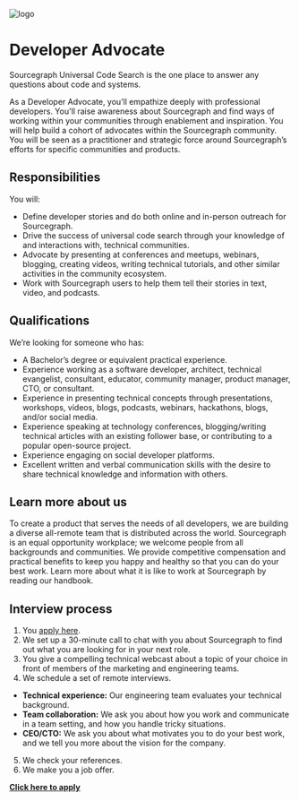 ![logo](https://sourcegraph.com/.assets/img/sourcegraph-light-head-logo.svg)

# Developer Advocate

Sourcegraph Universal Code Search is the one place to answer any questions about code and systems.

As a Developer Advocate, you’ll empathize deeply with professional developers. You'll raise awareness about Sourcegraph and find ways of working within your communities through enablement and inspiration. You will help build a cohort of advocates within the Sourcegraph community. You will be seen as a practitioner and strategic force around Sourcegraph’s efforts for specific communities and products.


## Responsibilities

You will:

- Define developer stories and do both online and in-person outreach for Sourcegraph.
- Drive the success of universal code search through your knowledge of and interactions with, technical communities.
- Advocate by presenting at conferences and meetups, webinars, blogging, creating videos, writing technical tutorials, and other similar activities in the community ecosystem.
- Work with Sourcegraph users to help them tell their stories in text, video, and podcasts.


## Qualifications

We’re looking for someone who has:
- A Bachelor’s degree or equivalent practical experience.
- Experience working as a software developer, architect, technical evangelist, consultant, educator, community manager, product manager, CTO, or consultant.
- Experience in presenting technical concepts through presentations, workshops, videos, blogs, podcasts, webinars, hackathons, blogs, and/or social media.
- Experience speaking at technology conferences, blogging/writing technical articles with an existing follower base, or contributing to a popular open-source project.
- Experience engaging on social developer platforms.
- Excellent written and verbal communication skills with the desire to share technical knowledge and information with others.


## Learn more about us
To create a product that serves the needs of all developers, we are building a diverse all-remote team that is distributed across the world. Sourcegraph is an equal opportunity workplace; we welcome people from all backgrounds and communities.
We provide competitive compensation and practical benefits to keep you happy and healthy so that you can do your best work.
Learn more about what it is like to work at Sourcegraph by reading our handbook.

## Interview process
1. You [apply here](https://jobs.lever.co/sourcegraph/97662b96-fd8a-463d-ad33-22cf4656ffd7/apply). 
1. We set up a 30-minute call to chat with you about Sourcegraph to find out what you are looking for in your next role. 
1. You give a compelling technical webcast about a topic of your choice in front of members of the marketing and engineering teams.
1. We schedule a set of remote interviews.
- **Technical experience:** Our engineering team evaluates your technical background.
- **Team collaboration:**  We ask you about how you work and communicate in a team setting, and how you handle tricky situations.
- **CEO/CTO:** We ask you about what motivates you to do your best work, and we tell you more about the vision for the company.
5. We check your references.
6. We make you a job offer.

**[Click here to apply](https://jobs.lever.co/sourcegraph/97662b96-fd8a-463d-ad33-22cf4656ffd7/apply)**
